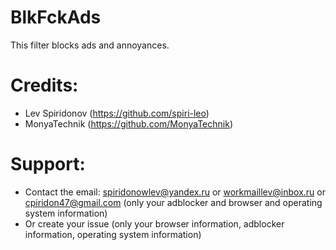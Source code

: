 # BlkFckAds
This filter blocks ads and annoyances.

# Credits:
+ Lev Spiridonov (https://github.com/spiri-leo)
+ MonyaTechnik (https://github.com/MonyaTechnik)

# Support:
+ Contact the email: spiridonowlev@yandex.ru or workmaillev@inbox.ru or cpiridon47@gmail.com (only your adblocker and browser and operating system information)
+ Or create your issue (only your browser information, adblocker information, operating system information)
